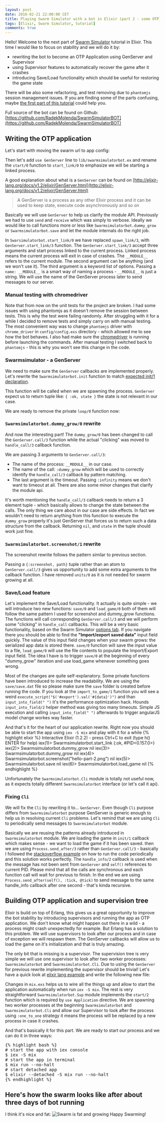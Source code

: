 ```yaml
---
layout: post
date: 2016-02-21 22:00:00 CET
title: Playing Swarm Simulator with a bot in Elixir (part 2 - some OTP)
tags: [Elixir, Swarm Simulator, tutorial]
comments: true
---
```


Hello! Welcome to the next part of [Swarm Simulator](https://swarmsim.github.io/#/) tutorial in Elixir. This time I would like to focus on stability and we will do it by:

* rewriting the bot to become an OTP Application using GenServer and Supervisor
* using Supervisor features to automatically recover the game after it crashes
* introducing Save/Load functionality which should be useful for restoring the game state

There will be also some refactoring, and test removing due to `phantomjs` session management issues.
If you are finding some of the parts confusing, maybe [the first part of this tutorial](http://radekmolenda.github.io/2016/02/02/swarm-simulator-bot-in-elixir-part-1.html) could help you.

Full source of the bot can be found on Github: [https://github.com/RadekMolenda/SwarmSimulatorBOT](https://github.com/RadekMolenda/SwarmSimulatorBOT)

## Writing the OTP application

Let's start with moving the swarm url to app config:
<script src="https://gist.github.com/RadekMolenda/5dac35c4b672cd3627fd.js"></script>

Then let's add `use GenServer` line to `lib/swarmsimulatorbot.ex` and rename the  `start/0` function to `start_link/0` to emphasize we will be starting a linked process.
<script src="https://gist.github.com/RadekMolenda/f7cc84528e5d18036886.js"></script>
A good explanation about what is a `GenServer` can be found on [http://elixir-lang.org/docs/v1.2/elixir/GenServer.html](http://elixir-lang.org/docs/v1.2/elixir/GenServer.html)
> A GenServer is a process as any other Elixir process and it can be used to keep state, execute code asynchronously and so on

Basically we will use `GenServer` to help us clarify the module API. Previously we had to use `send` and `receive` which was simply to verbose. Ideally we would like to call functions more or less like `Swarmsimulatorbot.dummy_grow` or `Swarmsimulatorbot.save` and let the module internals do the right job.

In `Swarsimulatorbot.start_link/0` we have replaced `spawn_link/3`, with `GenServer.start_link/3` function. The `GenServer.start_link/3` accept three arguments and start process linked to the current process. Linked process means the current process will exit in case of crashes. The `__MODULE__` refers to the current module. The second argument can be anything (and we won't use it). The third argument is a keyword list of options. Passing a `name: __MODULE__` is a smart way of naming a process - `__MODULE__` is just a string. We will use the name of the GenServer process later to send messages to our server.

### Manual testing with chromedriver
Note that from now on the unit tests for the project are broken. I had some issues with using phantomjs as it doesn't remove the session between tests. This is why the test were failing randomly. After struggling with it for a while I decided to remove tests and simply carry on with manual testing. The most convenient way was to change `phantomjs` driver with `chrome_driver` in `config/config.exs` directory - which allowed me to see how the bot behaves. I also had make sure the [chromedriver](https://sites.google.com/a/chromium.org/chromedriver/downloads) is running before launching the commands. After manual testing I switched back to `phantomjs` - this is why you won't see this change in the code.

### Swarmsimulator - a GenServer

We need to make sure the `GenServer` callbacks are implemented properly. Let's rewrite the `Swarmsimulatorbot.init` function to match [expected init/1 declaration](http://elixir-lang.org/docs/stable/elixir/GenServer.html#c:init/1).
<script src="https://gist.github.com/RadekMolenda/113e06d331b5fb064bb7.js"></script>
This function will be called when we are spawning the process. `GenServer` expect us to return tuple like: `{ :ok, state }` the state is not relevant in our case.

We are ready to remove the private `loop/0` function now:
<script src="https://gist.github.com/RadekMolenda/c3721bfb1635a60e0bd7.js"></script>

### `Swarmsimulatorbot.dummy_grow/0` rewrite

And now the interesting part! The `dummy_grow/0` has been changed to call the `GenServer.call/3` function while the actual "clicking" was moved to `handle_call/3` callback function.
<script src="https://gist.github.com/RadekMolenda/6cb5f0767b9973b81fd6.js"></script>
We are passing 3 arguments to `GenServer.call/3`:

* The name of the process: `__MODULE__` in our case.
* The name of the call: `:dummy_grow` which will be used to correctly identify the `handle_call/3` callback by pattern matching.
* The last argument is the timeout. Passing `:infinity` means we don't want to timeout at all. There are also some minor changes that clarify the module api.

It's worth mentioning the `handle_call/3` callback needs to return a 3 element tuple - which basically allows to change the state between the calls. The only thing we care about in our case are side effects. In fact we wouldn't need to return anything from this function to execute the `dummy_grow` properly it's just GenServer that forces us to return such a data structure from the callback. Returning `nil`, and `state` in the tuple should work just fine.

### `Swarmsimulatorbot.screenshot/1` rewrite

The screenshot rewrite follows the pattern similar to previous section.
<script src="https://gist.github.com/RadekMolenda/9065499859e2d482b953.js"></script>
Passing a `{:screenshot, path}` tuple rather than an atom to `GenServer.call/3` gives us opportunity to add some extra arguments to the callback function. I have removed `units/0` as it is not needed for swarm growing at all.

### Save/Load feature
Let's implement the Save/Load functionality. It actually is quite simple - we will introduce two new functions: `save/0` and `load_game/0` both of them will follow the same pattern I used for screenshot and dummy_grow functions. The functions will call corresponding `GenServer.call/3` and we will perform some "clicking" in `handle_call` callbacks. This will be a very basic functionality, based on the Swarm Simulator [options tab](https://swarmsim.github.io/#/options). If you navigate there you should be able to find the **"Import/export saved data"** input field quickly. The value of this input field changes when your swarm grows: the serialized app data is stored there. `save/0` function will save the input value to a file, `load_game/0` will use the file contents to populate the Import/Export input field. The idea I have is to trigger `save/0` at the beginning of every "dummy_grow" iteration and use load_game whenever something goes wrong.
<script src="https://gist.github.com/RadekMolenda/086787247f379dbcbf09.js"></script>
Most of the changes are quite self-explanatory. Some private functions have been introduced to increase the readability. We are using the `save/save.dat` file so please make sure the `save` folder is created before running the code. If you look at the `import_to_game/1` function you will see a weird `execute_script("$('#export').val('#{data}')")` and than `input_into_field(" ")` it's the performance optimization hack. Hounds `input_into_field/2` helper method was giving too many timeouts. Simple JS execution and calling `input_into_field(" ")` afterwards to trigger angularJS model change workes way faster.

And that's it for the heart of our application rewrite. Right now you should be able to start the app using `iex -S mix` and play with it for a while
{% highlight elixir %}
Interactive Elixir (1.2.2) - press Ctrl+C to exit (type h() ENTER for help)
iex(1)> Swarmsimulatorbot.start_link
{:ok, #PID<0.157.0>}
iex(2)> Swarmsimulatorbot.dummy_grow
nil
iex(3)> Swarmsimulatorbot.dummy_grow
nil
iex(4)> Swarmsimulatorbot.screenshot("hello-part-2.png")
nil
iex(5)> Swarmsimulatorbot.save
nil
iex(6)> Swarmsimulatorbot.load_game
nil
{% endhighlight %}

Unfortunately the `Swarmsimulatorbot.Cli` module is totally not useful now, as it expects totally different `Swarmsimulatorbot` interface (or let's call it api).

### Fixing `Cli`
We will fix the `Cli` by rewriting it to... `GenServer`. Even though `Cli` purpose differs from `Swarmsimulatorbot` purpose GenServer is generic enough to help us in resolving current `Cli` problems. Let's remind that we are using `Cli` to periodically send messages to `Swarmsimulatorbot` module.
<script src="https://gist.github.com/RadekMolenda/9c897351ca0452efa3f7.js"></script>
Basically we are reusing the patterns already introduced in `Swarmsimulatorbot` module. We are loading the game in `init/1` callback which makes sense - we want to load the game if it has been saved. then we are using `Process.send_after/3` rather than `GenServer.call/3` - basically I followed the [stackoverflow example](http://stackoverflow.com/questions/32085258/how-to-run-some-code-every-few-hours-in-phoenix-framework) on how to run the code periodically and this solution works perfectly.
The `handle_info/2` callback is used when the message has not been sent from `GenServer` and `self()` references to current PID. Please mind that all the calls are synchronous and each function call will wait for previous to finish. In the end we are using `Process.send_after(self(), :tick, @tick)` to send message to the same handle_info callback after one second - that's kinda recursive.

## Building OTP application and supervision tree
Elixir is build on top of Erlang, this gives us a great opportunity to improve the bot stability by introducing supervisors and running the app as OTP application. We don't know what might happen out there in a wild - a process might crash unexpectedly for example. But Erlang has a solution to this problem. We will use supervisors to look after our process and in case of exception we will respawn them. The GenServer callbacks will allow us to load the game on it's initialization and that is truly amazing.

The only bit that is missing is a supervisor. The supervision tree is very simple we will use one supervisor to look after two worker processes: `Swarmsimulatorbot` and `Swarmsimulatorbot.Cli`. Due to using the `GenServer` for previous rewrite implementing the supervisor should be trivial! Let's have a quick look at [elixir lang example](http://elixir-lang.org/getting-started/mix-otp/supervisor-and-application.html) and write the following new file:
<script src="https://gist.github.com/RadekMolenda/1673d06ac977494a9f8c.js"></script>
Changes in `mix.exs` helps us to wire all the things up and allow to start the application automatically when run `iex -S mix`. The rest is very straightforward `Swarmsimulatorbot.Sup` module implements the `start/2` function which is required by `use Application` directive. We are spawning two worker processes at the beginning `Swarmsimulatorbot` and `Swarmsimulatorbot.Cli` and allow our Supervisor to look after the process using `:one_to_one` strategy it means the process will be replaced by a new process in case it crashes.

And that's basically it for this part. We are ready to start our process and we can do it in three ways:
<pre>
{% highlight bash %}
# start the app with iex console
$ iex -S mix
# start the app in terminal
$ mix run --no-halt
# start detached app
$ elixir --detached -S mix run --no-halt
{% endhighlight %}
</pre>

## Here's how the swarm looks like after about three days of bot running
I think it's nice and fat:
![Swarm is fat and growing](/img/growing-fat.png "Swarm is fat and Growing")
Happy Swarming!
